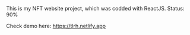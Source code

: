 This is my NFT website project, which was codded with ReactJS.
Status: 90%



Check demo here: https://tlrh.netlify.app
